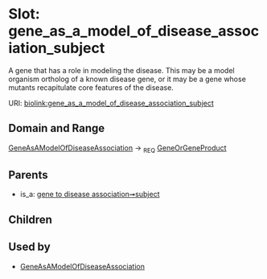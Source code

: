 
# Slot: gene_as_a_model_of_disease_association_subject


A gene that has a role in modeling the disease. This may be a model organism ortholog of a known disease gene, or it may be a gene whose mutants recapitulate core features of the disease.

URI: [biolink:gene_as_a_model_of_disease_association_subject](https://w3id.org/biolink/vocab/gene_as_a_model_of_disease_association_subject)


## Domain and Range

[GeneAsAModelOfDiseaseAssociation](GeneAsAModelOfDiseaseAssociation.md) ->  <sub>REQ</sub>
 [GeneOrGeneProduct](GeneOrGeneProduct.md)

## Parents

 *  is_a: [gene to disease association➞subject](gene_to_disease_association_subject.md)

## Children


## Used by

 * [GeneAsAModelOfDiseaseAssociation](GeneAsAModelOfDiseaseAssociation.md)
